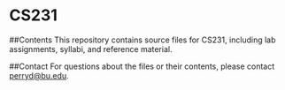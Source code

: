 CS231
=====

##Contents
This repository contains source files for CS231, including lab assignments, syllabi, and reference material.

##Contact
For questions about the files or their contents, please contact perryd@bu.edu.

